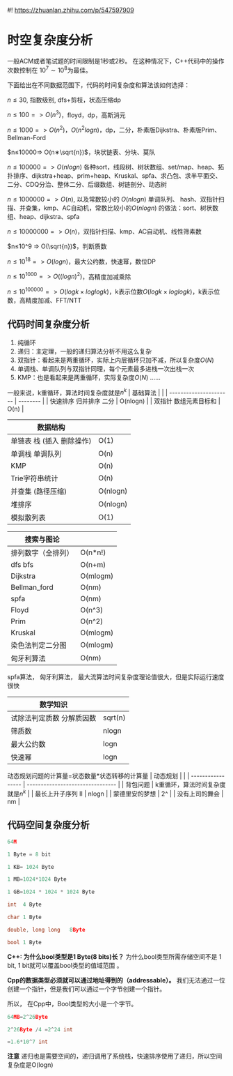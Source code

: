 #! https://zhuanlan.zhihu.com/p/547597909
# 时空复杂度分析

一般ACM或者笔试题的时间限制是1秒或2秒。
在这种情况下，C++代码中的操作次数控制在 $10^7∼10^8$为最佳。

下面给出在不同数据范围下，代码的时间复杂度和算法该如何选择：

$n≤30$, 指数级别, dfs+剪枝，状态压缩dp

$n≤100 => O(n^3)$，floyd，dp，高斯消元

$n≤1000 => O(n^2)，O(n^2logn)$，dp，二分，朴素版Dijkstra、朴素版Prim、Bellman-Ford

$n≤10000=> O(n∗\sqrt{n})$，块状链表、分块、莫队

$n≤100000 => O(nlogn)$ 各种sort，线段树、树状数组、set/map、heap、拓扑排序、dijkstra+heap、prim+heap、Kruskal、spfa、求凸包、求半平面交、二分、CDQ分治、整体二分、后缀数组、树链剖分、动态树

$n≤1000000 => O(n)$, 以及常数较小的 $O(nlogn)$ 单调队列、 hash、双指针扫描、并查集，kmp、AC自动机，常数比较小的$O(nlogn)$ 的做法：sort、树状数组、heap、dijkstra、spfa

$n≤10000000 => O(n)$，双指针扫描、kmp、AC自动机、线性筛素数

$n≤10^9 => O(\sqrt{n})$，判断质数

$n≤10^{18} => O(logn)$，最大公约数，快速幂，数位DP

$n≤10^{1000} => O((logn)^2)$，高精度加减乘除

$n≤10^{100000} => O(logk×loglogk)$，k表示位数$O(logk×loglogk)$，k表示位数，高精度加减、FFT/NTT



## 代码时间复杂度分析
1. 纯循环
2. 递归：主定理，一般的递归算法分析不用这么复杂
3. 双指针：看起来是两重循环，实际上内层循环只加不减，所以复杂度$O(N)$
4. 单调栈、单调队列与双指针同理，每个元素最多进栈一次出栈一次
5. KMP：也是看起来是两重循环，实际复杂度$O(N)$
……

一般来说，k重循环，算法时间复杂度就是$n^k$
| 基础算法               |          |
| ---------------------- | -------- |
| 快速排序 归并排序 二分 | O(nlogn) |
| 双指针 数组元素目标和  | O(n)     |


| 数据结构                  |          |
| ------------------------- | -------- |
| 单链表 栈 (插入 删除操作) | O(1)     |
| 单调栈 单调队列           | O(n)     |
| KMP                       | O(n)     |
| Trie字符串统计            | O(n)     |
| 并查集 (路径压缩)         | O(nlogn) |
| 堆排序                    | O(nlogn) |
| 模拟散列表                | O(1)     |

| 搜索与图论         |          |
| ------------------ | -------- |
| 排列数字（全排列） | O(n*n!)  |
| dfs bfs            | O(n+m)   |
| Dijkstra           | O(mlogm) |
| Bellman_ford       | O(nm)    |
| spfa               | O(nm)    |
| Floyd              | O(n^3)   |
| Prim               | O(n^2)   |
| Kruskal            | O(mlogm) |
| 染色法判定二分图   | O(mlogm) |
| 匈牙利算法         | O(nm)    |
spfa算法， 匈牙利算法， 最大流算法时间复杂度理论值很大，但是实际运行速度很快

| 数学知识                  |         |
| ------------------------- | ------- |
| 试除法判定质数 分解质因数 | sqrt(n) |
| 筛质数                    | nlogn   |
| 最大公约数                | logn    |
| 快速幂                    | logn    |

动态规划问题的计算量=状态数量*状态转移的计算量
| 动态规划          |                                  |
| ----------------- | -------------------------------- |
| 背包问题          | k重循环，算法时间复杂度就是$n^k$ |
| 最长上升子序列 II | nlogn                            |
| 蒙德里安的梦想    | 2^                               |
| 没有上司的舞会    | nm                               |

## 代码空间复杂度分析
```cpp
64M

1 Byte = 8 bit

1 KB= 1024 Byte

1 MB=1024*1024 Byte

1 GB=1024 * 1024 * 1024 Byte

int  4 Byte

char 1 Byte

double, long long   8Byte

bool 1 Byte
```
**C++: 为什么bool类型是1 Byte(8 bits)长？**
为什么bool类型所需存储空间不是 1 bit, 1 bit就可以覆盖bool类型的值域范围 。

**Cpp的数据类型必须就可以通过地址得到的（addressable）。**
我们无法通过一位创建一个指针，但是我们可以通过一个字节创建一个指针。

所以， 在Cpp中，Bool类型的大小是一个字节。

```cpp
64MB=2^26Byte

2^26Byte /4 =2^24 int

=1.6*10^7 int
```
	
**注意**
递归也是需要空间的，递归调用了系统栈，快速排序使用了递归，所以空间复杂度是O(logn)


	
	
	

	
	
	
	
	
	
	
	
	
	
		
	
	
	
	